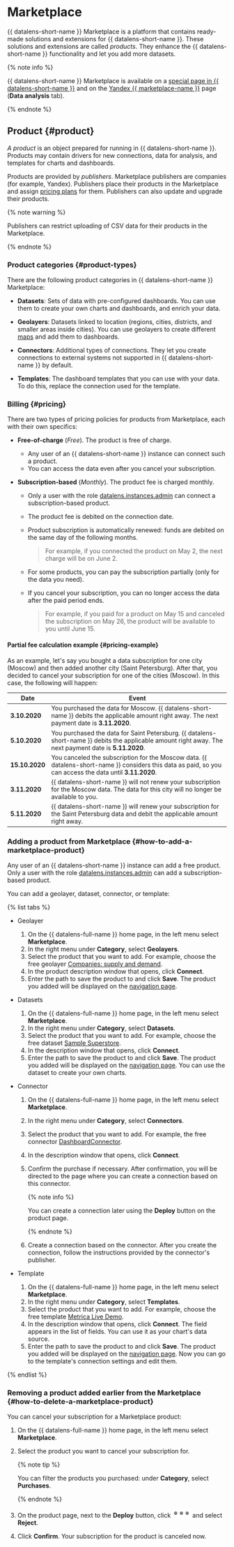 # Marketplace

{{ datalens-short-name }} Marketplace is a platform that contains ready-made solutions and extensions for {{ datalens-short-name }}. These solutions and extensions are called _products_. They enhance the {{ datalens-short-name }} functionality and let you add more datasets.

{% note info %}

{{ datalens-short-name }} Marketplace is available on a [special page in {{ datalens-short-name }}](https://datalens.yandex.com/marketplace/) and on the [Yandex {{ marketplace-name }}](https://cloud.yandex.com/marketplace?type=datalens) page (**Data analysis** tab).

{% endnote %}

## Product {#product}

_A product_ is an object prepared for running in {{ datalens-short-name }}. Products may contain drivers for new connections, data for analysis, and templates for charts and dashboards.

Products are provided by _publishers_. Marketplace publishers are companies (for example, Yandex). Publishers place their products in the Marketplace and assign [pricing plans](#pricing) for them. Publishers can also update and upgrade their products.

{% note warning %}

Publishers can restrict uploading of CSV data for their products in the Marketplace.

{% endnote %}

### Product categories {#product-types}

There are the following product categories in {{ datalens-short-name }} Marketplace:

* **Datasets**: Sets of data with pre-configured dashboards. You can use them to create your own charts and dashboards, and enrich your data.

* **Geolayers**: Datasets linked to location (regions, cities, districts, and smaller areas inside cities). You can use geolayers to create different [maps](chart/types.md#map-chart) and add them to dashboards.

* **Connectors**: Additional types of connections. They let you create connections to external systems not supported in {{ datalens-short-name }} by default.

* **Templates**: The dashboard templates that you can use with your data. To do this, replace the connection used for the template.

### Billing {#pricing}

There are two types of pricing policies for products from Marketplace, each with their own specifics:

* **Free-of-charge** (_Free_). The product is free of charge.
    * Any user of an {{ datalens-short-name }} instance can connect such a product.
    * You can access the data even after you cancel your subscription.

* **Subscription-based** (_Monthly_). The product fee is charged monthly.
    * Only a user with the role [datalens.instances.admin](../security/index.md#users-roles) can connect a subscription-based product.
    * The product fee is debited on the connection date.
    * Product subscription is automatically renewed: funds are debited on the same day of the following months.

        > For example, if you connected the product on May 2, the next charge will be on June 2.
    * For some products, you can pay the subscription partially (only for the data you need).
    * If you cancel your subscription, you can no longer access the data after the paid period ends.

        > For example, if you paid for a product on May 15 and canceled the subscription on May 26, the product will be available to you until June 15.

#### Partial fee calculation example {#pricing-example}

As an example, let's say you bought a data subscription for one city (Moscow) and then added another city (Saint Petersburg). After that, you decided to cancel your subscription for one of the cities (Moscow). In this case, the following will happen:

| Date | Event |
| ---- | ----- |
| **3.10.2020** | You purchased the data for Moscow. {{ datalens-short-name }} debits the applicable amount right away. The next payment date is **3.11.2020**. |
| **5.10.2020** | You purchased the data for Saint Petersburg. {{ datalens-short-name }} debits the applicable amount right away. The next payment date is **5.11.2020**. |
| **15.10.2020** | You canceled the subscription for the Moscow data. {{ datalens-short-name }} considers this data as paid, so you can access the data until **3.11.2020**. |
| **3.11.2020** | {{ datalens-short-name }} will not renew your subscription for the Moscow data. The data for this city will no longer be available to you. |
| **5.11.2020** | {{ datalens-short-name }} will renew your subscription for the Saint Petersburg data and debit the applicable amount right away. |

### Adding a product from Marketplace {#how-to-add-a-marketplace-product}

Any user of an {{ datalens-short-name }} instance can add a free product. Only a user with the role [datalens.instances.admin](../security/index.md#users-roles) can add a subscription-based product.

You can add a geolayer, dataset, connector, or template:

{% list tabs %}

- Geolayer
  1. On the {{ datalens-full-name }} home page, in the left menu select **Marketplace**.
  1. In the right menu under **Category**, select **Geolayers**.
  1. Select the product that you want to add. For example, choose the free geolayer [Companies: supply and demand](https://datalens.yandex.com/marketplace/f2e0alcha1ta8ocrn99f).
  1. In the product description window that opens, click **Connect**.
  1. Enter the path to save the product to and click **Save**. The product you added will be displayed on the [navigation page](https://datalens.yandex.com/navigation/).

- Datasets
  1. On the {{ datalens-full-name }} home page, in the left menu select **Marketplace**.
  1. In the right menu under **Category**, select **Datasets**.
  1. Select the product that you want to add. For example, choose the free dataset [Sample Superstore](https://datalens.yandex.com/marketplace/f2e0000r63qkp2ywqpco).
  1. In the description window that opens, click **Connect**.
  1. Enter the path to save the product to and click **Save**. The product you added will be displayed on the [navigation page](https://datalens.yandex.com/navigation/). You can use the dataset to create your own charts.

- Connector

  1. On the {{ datalens-full-name }} home page, in the left menu select **Marketplace**.

  1. In the right menu under **Category**, select **Connectors**.

  1. Select the product that you want to add. For example, the free connector [DashboardConnector](https://datalens.yandex.com/marketplace/f2euv3r73pln2g18nckh).

  1. In the description window that opens, click **Connect**.

  1. Confirm the purchase if necessary. After confirmation, you will be directed to the page where you can create a connection based on this connector.

      {% note info %}

      You can create a connection later using the **Deploy** button on the product page.

      {% endnote %}

  1. Create a connection based on the connector. After you create the connection, follow the instructions provided by the connector's publisher.

- Template
  1. On the {{ datalens-full-name }} home page, in the left menu select **Marketplace**.
  1. In the right menu under **Category**, select **Templates**.
  1. Select the product that you want to add. For example, choose the free template [Metrica Live Demo](https://datalens.yandex.com/marketplace/f2e5hpq5mc7bscsjc6jr).
  1. In the description window that opens, click **Connect**. The field appears in the list of fields. You can use it as your chart's data source.
  1. Enter the path to save the product to and click **Save**. The product you added will be displayed on the [navigation page](https://datalens.yandex.com/navigation/). Now you can go to the template's connection settings and edit them.

{% endlist %}

### Removing a product added earlier from the Marketplace {#how-to-delete-a-marketplace-product}

You can cancel your subscription for a Marketplace product:

1. On the {{ datalens-full-name }} home page, in the left menu select **Marketplace**.

1. Select the product you want to cancel your subscription for.

    {% note tip %}

    You can filter the products you purchased: under **Category**, select **Purchases**.

    {% endnote %}

1. On the product page, next to the **Deploy** button, click ![image](../../_assets/datalens/horizontal-ellipsis.svg) and select **Reject**.

1. Click **Confirm**. Your subscription for the product is canceled now.

